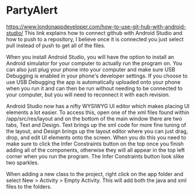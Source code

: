 # PartyAlert

https://www.londonappdeveloper.com/how-to-use-git-hub-with-android-studio/
This link explains how to connect github with Android Studio and how to push to a repository, I believe once it is connected you just select pull instead of push to get all of the files.

When you install Android Studio, you will have the option to install an Android simulator for your computer to actually run the program on. You can also just plug your phone into your computer and make sure USB Debugging is enabled in your phone's developer settings. If you choose to use USB Debugging the app is automatically uploaded onto your phone when you run it and can then be run without needing to be connected to your computer, but you will need to reconnect it with each revision.

Android Studio now has a nifty WYSIWYG UI editor which makes placing UI elements a lot easier. To access this, open one of the xml files found within /app/src/res/layout and on the bottom of the main window there are two tabs, Text and Design. Text brings up the xml code for more fine tuning of the layout, and Design brings up the layout editor where you can just drag, drop, and edit UI elements onto the screen. When you do this you need to make sure to click the Infer Constraints button on the top once you finish adding all of the components, otherwise they will all appear in the top left corner when you run the program. The Infer Constraints button look slike two sparkles.

When adding a new class to the project, right click on the app folder and select New > Activity > Empty Activity. This will add both the java and xml files to the folders.
